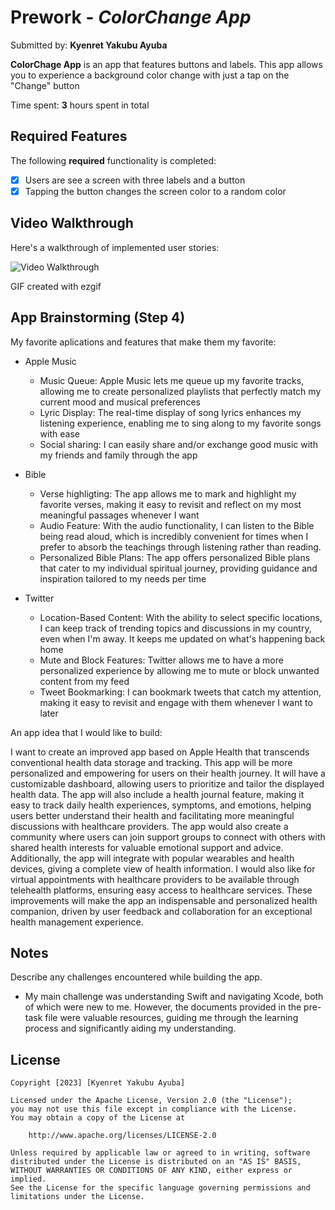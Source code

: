 # Prework - *ColorChange App*

Submitted by: **Kyenret Yakubu Ayuba**

**ColorChage App** is an app that features buttons and labels. This app allows you to experience a background color change with just a tap on the "Change" button

Time spent: **3** hours spent in total

## Required Features

The following **required** functionality is completed:

- [x] Users are see a screen with three labels and a button
- [x] Tapping the button changes the screen color to a random color
 
## Video Walkthrough

Here's a walkthrough of implemented user stories:

<img src='![][(https://i.imgur.com/9MBsEzG.gif)](https://i.imgur.com/9MBsEzG.gif)' title='Video Walkthrough' width='' alt='Video Walkthrough' />

<!-- Replace this with whatever GIF tool you used! -->
GIF created with ezgif 
<!-- Recommended tools:
[Kap](https://getkap.co/) for macOS
[ScreenToGif](https://www.screentogif.com/) for Windows
[peek](https://github.com/phw/peek) for Linux. -->

## App Brainstorming (Step 4)
My favorite aplications and features that make them my favorite:
- Apple Music
   * Music Queue: Apple Music lets me queue up my favorite tracks, allowing me to create personalized playlists that perfectly match my current mood and musical preferences
   * Lyric Display: The real-time display of song lyrics enhances my listening experience, enabling me to sing along to my favorite songs with ease
   * Social sharing: I can easily share and/or exchange good music with my friends and family through the app

- Bible
  * Verse highligting: The app allows me to mark and highlight my favorite verses, making it easy to revisit and reflect on my most meaningful passages whenever I want
  * Audio Feature: With the audio functionality, I can listen to the Bible being read aloud, which is incredibly convenient for times when I prefer to absorb the teachings through listening rather than reading.
  * Personalized Bible Plans: The app offers personalized Bible plans that cater to my individual spiritual journey, providing guidance and inspiration tailored to my needs per time

- Twitter
  * Location-Based Content: With the ability to select specific locations, I can keep track of trending topics and discussions in my country, even when I'm away. It keeps me updated on what's happening back home
  * Mute and Block Features: Twitter allows me to have a more personalized experience by allowing me to mute or block unwanted content from my feed
  * Tweet Bookmarking: I can bookmark tweets that catch my attention, making it easy to revisit and engage with them whenever I want to later


An app idea that I would like to build:

I want to create an improved app based on Apple Health that transcends conventional health data storage and tracking. This app will be more personalized and empowering for users on their health journey. It will have a customizable dashboard, allowing users to prioritize and tailor the displayed health data. The app will also include a health journal feature, making it easy to track daily health experiences, symptoms, and emotions, helping users better understand their health and facilitating more meaningful discussions with healthcare providers. The app would also create a community where users can join support groups to connect with others with shared health interests for valuable emotional support and advice. Additionally, the app will integrate with popular wearables and health devices, giving a complete view of health information. I would also like for virtual appointments with healthcare providers to be available through telehealth platforms, ensuring easy access to healthcare services. These improvements will make the app an indispensable and personalized health companion, driven by user feedback and collaboration for an exceptional health management experience.

## Notes

Describe any challenges encountered while building the app.
*  My main challenge was understanding Swift and navigating Xcode, both of which were new to me. However, the documents provided in the pre-task file were valuable resources, guiding me through the learning process and significantly aiding my understanding.


## License

    Copyright [2023] [Kyenret Yakubu Ayuba]

    Licensed under the Apache License, Version 2.0 (the "License");
    you may not use this file except in compliance with the License.
    You may obtain a copy of the License at

        http://www.apache.org/licenses/LICENSE-2.0

    Unless required by applicable law or agreed to in writing, software
    distributed under the License is distributed on an "AS IS" BASIS,
    WITHOUT WARRANTIES OR CONDITIONS OF ANY KIND, either express or implied.
    See the License for the specific language governing permissions and
    limitations under the License.
